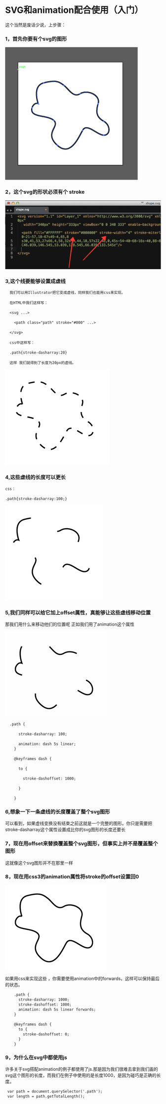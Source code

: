 <h1>SVG和animation配合使用（入门）</h1>

这个当然是废话少说，上步骤：

<h3>1，首先你要有个svg的图形</h3>

 <img src="../images/svg-shape.png"/>

<h3>2，这个svg的形状必须有个 stroke </h3>

 <img src="../images/svg-path.png"/>

<h3>3,这个线要能够设置成虚线</h3>

	  我们可以用Illustrator把它变成虚线，同样我们也能用css来实现。

	  在HTML中我们这样写：

	  <svg ...>

	  	<path class="path" stroke="#000" ...>

	  </svg>

	  css中这样写：

	  .path{stroke-dasharray:20}

	  这样 我们就得到了长度为20px的虚线。

 <img src="../images/dashed-shape.png"/>

 <h3>4,这些虚线的长度可以更长</h3>

 	css：

 	.path{stroke-dasharray:100;}

 <img src="../images/long-dashes.png"/>

 <h3>5,我们同样可以给它加上offset属性，真能够让这些虚线移动位置</h3>

   那我们用什么来移动他们的位置呢 正如我们用了animation这个属性

  <img src="../images/animate-stroke.gif"/>

	  .path {

		  stroke-dasharray: 100;

		  animation: dash 5s linear;
		}

		@keyframes dash {

		  to {

		    stroke-dashoffset: 1000;

		  }

		}

 <h3>6,想象一下一条虚线的长度覆盖了整个svg图形</h3>

   可以看到，如果虚线变换没有结束之前这就是一个完整的图形。你只是需要把 stroke-dasharray这个属性设置成比你的svg图形的长度还要长

 <h3>7，现在用offset来替换覆盖整个svg图形，但事实上并不是覆盖整个图形</h3>

   这就像这个svg图形并不在那里一样

 <h3>8，现在用css3的animation属性将stroke的offset设置回0</h3>

 <img src="../images/animate-stroke-full.gif"/>

 如果用css来实现这些 ，你需要使用animation中的forwards，这样可以保持最后的状态。

		.path {
		  stroke-dasharray: 1000;
		  stroke-dashoffset: 1000;
		  animation: dash 5s linear forwards;
		}

		@keyframes dash {
		  to {
		    stroke-dashoffset: 0;
		  }
		}


 <h3>9，为什么在svg中都使用js</h3>

 许多关于svg搭配animation的例子都使用了js.那是因为我们很难去拿到我们画的svg这个图形的长度，而我们在例子中使用的是长度1000，是因为碰巧是正确的长度。

	 var path = document.querySelector('.path');
	 var length = path.getTotalLength();







 





















































